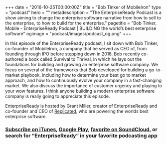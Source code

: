 +++
date = "2016-10-25T00:00:00Z"
title = "Bob Tinker of MobileIron"
type = "podcast"
hero = ""
metadescription = "The EnterpriseReady Podcast is a show aiming to change the enterprise software narrative from how to sell to the enterprise, to how to build for the enterprise."
pagetitle = "Bob Tinker, Mobile - EnterpriseReady Podcast | BUILDING the world’s best enterprise software"
ogimage = "podcast/images/podcast_og.png"
+++

In this episode of the EnterpriseReady podcast, I sit down with Bob Tinker, co-founder of MobileIron, a company that he served as CEO of, from founding through IPO before stepping down in 2016. Bob recently co-authored a book called Survival to Thrival, in which he lays out the foundations for building and growing an enterprise software company. We focus on several of the frameworks that Bob developed for building a go-to-market playbook, including how to determine your best go to market approach, and how to continuously evolve your company in a fast-changing market. We also discuss the importance of customer urgency and playing to your wow features. I think anyone building a modern enterprise software company is really going to appreciate this episode.

EnterpriseReady is hosted by Grant Miller, creator of EnterpriseReady and co-founder and CEO of [Replicated](https://www.replicated.com), who are powering the worlds best enterprise software.

### [Subscribe on iTunes](https://podcasts.apple.com/us/podcast/ep-10-secure-communications-with-joel-wallenstrom-of-wickr/id1437951282?i=1000442060981), [Google Play](https://play.google.com/music/listen?u=0#/ps/Iq3uifjva44tdvm2orhu4apvjtu), [favorite on SoundCloud](https://soundcloud.com/heavybit/sets/enterpriseready), or search for “EnterpriseReady” in your favorite podcasting app
